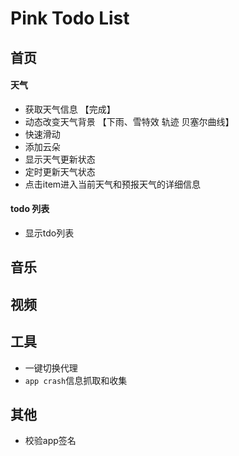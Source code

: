 # Pink Todo List

## 首页

#### 天气
* 获取天气信息 【完成】
* 动态改变天气背景 【下雨、雪特效 轨迹 贝塞尔曲线】
* 快速滑动 
* 添加云朵
* 显示天气更新状态
* 定时更新天气状态
* 点击item进入当前天气和预报天气的详细信息

#### todo 列表
* 显示tdo列表

## 音乐


## 视频


## 工具
* 一键切换代理
* `app crash`信息抓取和收集

## 其他
* 校验app签名



